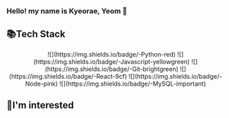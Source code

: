 ### Hello! my name is Kyeorae, Yeom 👋

## 📚Tech Stack
<p align="center"/>
![](https://img.shields.io/badge/-Python-red)
![](https://img.shields.io/badge/-Javascript-yellowgreen)
![](https://img.shields.io/badge/-Git-brightgreen)
![](https://img.shields.io/badge/-React-9cf)
![](https://img.shields.io/badge/-Node-pink)
![](https://img.shields.io/badge/-MySQL-important)
</p>

## 🧐I'm interested
<!--
**yeomkyeorae/yeomkyeorae** is a ✨ _special_ ✨ repository because its `README.md` (this file) appears on your GitHub profile.

Here are some ideas to get you started:

- 🔭 I’m currently working on ...
- 🌱 I’m currently learning ...
- 👯 I’m looking to collaborate on ...
- 🤔 I’m looking for help with ...
- 💬 Ask me about ...
- 📫 How to reach me: ...
- 😄 Pronouns: ...
- ⚡ Fun fact: ...
-->
